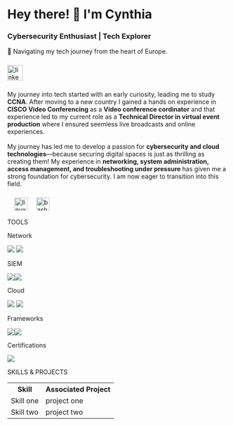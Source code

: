 <h1 align="left"> Hey there! 👋 I'm Cynthia</h1>

<h3>Cybersecurity Enthusiast | Tech Explorer</h3>
  
<p>📍 Navigating my tech journey from the heart of Europe.</p>

###

<div align="left">
  <a href="https://www.linkedin.com/in/cynthia-echendu" target="_blank">
    <img src="https://img.shields.io/static/v1?message=LinkedIn&logo=linkedin&label=&color=0077B5&logoColor=white&labelColor=&style=for-the-badge" height="35" alt="linkedin logo"  />
  </a>
</div>

###

<p align="left">My journey into tech started with an early curiosity, leading me to study <b>CCNA</b>. After moving to a new country I gained a hands on experience in <b>CISCO Video Conferencing</b> as a <b>Video conference cordinator</b> and that experience led to my current role as a <b>Technical Director in virtual event production</b> where I ensured seemless live broadcasts and online experiences. <br><br>My journey has led me to develop a passion for <strong>cybersecurity and cloud technologies</strong>—because securing digital spaces is just as thrilling as creating them! My experience in <strong>networking, system administration, access management, and troubleshooting under pressure</strong> has given me a strong foundation for cybersecurity. I am now eager to transition into this field.</p>

###

<div align="left">
  <img width="12" />
  <img src="https://cdn.jsdelivr.net/gh/devicons/devicon/icons/linux/linux-original.svg" height="30" alt="linux logo"  />
  <img width="12" />
  <img src="https://cdn.jsdelivr.net/gh/devicons/devicon/icons/bash/bash-original.svg" height="30" alt="bash logo"  />
</div>



<p align="left">TOOLS</p>



<p align="left">Network</p>

<div>
  <img src="https://img.shields.io/badge/-Wireshark-1679A7?&style=for-the-badge&logo=Wireshark&logoColor=white" /> <img src="https://img.shields.io/badge/-tcpdump-4B275F?&style=for-the-badge&logoColor=white" />
</div>


<p align="left">SIEM</p>

<div>
  <img src="https://img.shields.io/badge/-Splunk-000000?&style=for-the-badge&logo=Splunk&logoColor=white" /><img src="https://img.shields.io/badge/-Chronicle-4285F4?&style=for-the-badge&logo=Google&logoColor=white" />
</div>


<p align="left">Cloud</p>

<div>
  <img src="https://img.shields.io/badge/-VMware-607078?&style=for-the-badge&logo=VMware&logoColor=white" /> <img src="https://img.shields.io/badge/-VirtualBox-183A61?&style=for-the-badge&logo=VirtualBox&logoColor=white" />
</div>


Frameworks

<div>
  <img src="https://img.shields.io/badge/-NIST%20800-6A5ACD?&style=for-the-badge&logoColor=white" /><img src="https://img.shields.io/badge/-PCI--DSS-005F99?&style=for-the-badge&logoColor=white" />
</div>


<p align="left">Certifications</p>
<img src="https://img.shields.io/badge/-Google%20Cybersecurity%20Certificate-4285F4?&style=for-the-badge&logo=Google&logoColor=white" />


<p align="left">SKILLS & PROJECTS</p>
<table>
  <tr>
    <th>Skill</th>
    <th>Associated Project</th>
  </tr>
  <tr>
    <td>Skill one</td>
    <td>project one</td>
  </tr>
  <tr>
    <td>Skill two</td>
    <td>project two</td>
  </tr>
</table>


<br clear="both">

